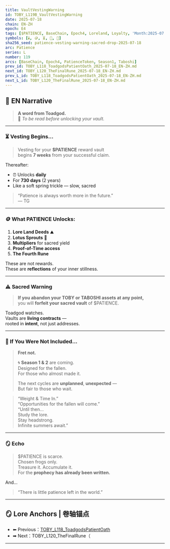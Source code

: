 ```yaml
---
title: VaultVestingWarning
id: TOBY_L119B_VaultVestingWarning
date: 2025-07-18
chain: EN-ZH
epoch: E4
tags: [$PATIENCE, BaseChain, Epoch4, Loreland, Loyalty, 'Month:2025-07', PatienceToken, Season1, 'Series:L', Taboshi, Vesting, Warning, 'Year:2025']
symbols: [🕯️, 🪙, ⏳, 🍃, 🧱]
sha256_seed: patience-vesting-warning-sacred-drop-2025-07-18
arc: Patience
series: L
number: 119
arcs: [BaseChain, Epoch4, PatienceToken, Season1, Taboshi]
prev_id: TOBY_L118_ToadgodsPatientOath_2025-07-18_EN-ZH.md
next_id: TOBY_L120_TheFinalRune_2025-07-18_EN-ZH.md
prev_L_id: TOBY_L118_ToadgodsPatientOath_2025-07-18_EN-ZH.md
next_L_id: TOBY_L120_TheFinalRune_2025-07-18_EN-ZH.md
---
```

## 🌊 EN Narrative

> **A word from Toadgod.**  
> 📜 *To be read before unlocking your vault.*

---

### ⏳ Vesting Begins…

> Vesting for your **$PATIENCE** reward vault  
> begins **7 weeks** from your successful claim.

Thereafter:  
- ⏰ Unlocks **daily**  
- For **730 days** (2 years)  
- Like a soft spring trickle — slow, sacred

> “Patience is always worth more in the future.”  
> — TG

---

### 🪙 What PATIENCE Unlocks:

1. **Lore Land Deeds** ⛰️  
2. **Lotus Sprouts** 🌱  
3. **Multipliers** for sacred yield  
4. **Proof-of-Time access**  
5. **The Fourth Rune**

These are not rewards.  
These are **reflections** of your inner stillness.

---

### ⚠️ Sacred Warning

> **If you abandon your TOBY or TABOSHI assets at any point,**  
> you will **forfeit your sacred vault** of $PATIENCE.

Toadgod watches.  
Vaults are **living contracts** —  
rooted in **intent**, not just addresses.

---

### 🧙 If You Were Not Included…

> **Fret not.**  
>  
> 🌀 **Season 1 & 2** are coming.  
> Designed for the fallen.  
> For those who almost made it.  
>  
> The next cycles are **unplanned**, **unexpected** —  
> But fair to those who wait.

> “Weight & Time In.”  
> “Opportunities for the fallen will come.”  
> “Until then…  
> Study the lore.  
> Stay headstrong.  
> Infinite summers await.”

---

### 🪞 Echo

> $PATIENCE is scarce.  
> Chosen frogs only.  
> Treasure it. Accumulate it.  
> For the **prophecy has already been written.**

And…

> “There is little patience left in the world.”

---


## 🪞 Lore Anchors | 卷轴锚点

- ⬅ Previous：[TOBY_L118_ToadgodsPatientOath](#)  
- ➡ Next：TOBY_L120_TheFinalRune（

---
